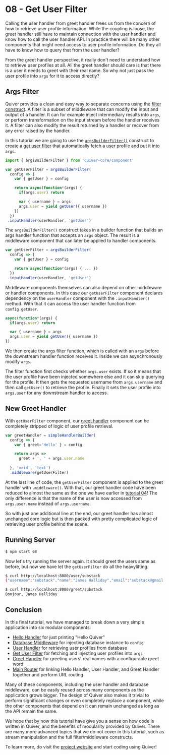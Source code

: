 # 08 - Get User Filter

Calling the user handler from greet handler frees us from the concern of how to retrieve user profile information. While the coupling is loose, the greet handler still have to maintain connection with the user handler and know how to call the user handler API. In practice there will be many other components that might need access to user profile information. Do they all have to know how to query that from the user handler?

From the greet handler perspective, it really don't need to understand how to retrieve user profiles at all. All the greet handler should care is that there is a user it needs to greet with their real name. So why not just pass the user profile into `args` for it to access directly?

## Args Filter

Quiver provides a clean and easy way to separate concerns using the [filter construct](https://github.com/quiverjs/doc/wiki/Architecture-Constructs#filter). A filter is a subset of middleware that can modify the input and output of a handler. It can for example inject intermediary results into `args`, or perform transformation on the input stream before the handler receives it. A filter can also modify the result returned by a handler or recover from any error raised by the handler.

In this tutorial we are going to use the [`argsBuilderFilter()`](https://github.com/quiverjs/doc/wiki/Filter-Components#args-builder-filter) construct to create a [get user filter](user.js) that automatically fetch a user profile and put it into `args`.

```javascript
import { argsBuilderFilter } from 'quiver-core/component'

var getUserFilter = argsBuilderFilter(
  config => {
    var { getUser } = config

    return async(function*(args) {
      if(args.user) return

      var { username } = args
      args.user = yield getUser({ username })
    })
  })
 .inputHandler(userHandler, 'getUser')
```

The `argsBuilderFilter()` construct takes in a builder function that builds an args handler function that accepts an `args` object. The result is a middleware component that can later be applied to handler components.

```javascript
var getUserFilter = argsBuilderFilter(
  config => {
    var { getUser } = config

    return async(function*(args) { ... })
  })
 .inputHandler(userHandler, 'getUser')
```

Middleware components themselves can also depend on other middleware or handler components. In this case our `getUserFilter` component declares dependency on the `userHandler` component with the `.inputHandler()` method. With that it can access the user handler function from `config.getUser`.

```javascript
async(function*(args) {
  if(args.user) return

  var { username } = args
  args.user = yield getUser({ username })
})
```

We then create the args filter function, which is called with an `args` before the downstream handler function receives it. Inside we can asynchronously modify `args`. 

The filter function first checks whether `args.user` exists. If so it means that the user profile have been injected somewhere else and it can skip querying for the profile. It then gets the requested username from `args.username` and then call `getUser()` to retrieve the profile. Finally it sets the user profile into `args.user` for any downstream handler to access.

## New Greet Handler

With `getUserFilter` component, our [greet handler](greet.js) component can be completely stripped of logic of user profile retrieval.

```javascript
var greetHandler = simpleHandlerBuilder(
  config => {
    var { greet='Hello' } = config

    return args =>
      greet + ', ' + args.user.name
      
  }, 'void', 'text')
  .middleware(getUserFilter)
```

At the last line of code, the `getUserFilter` component is applied to the greet handler with `.middleware()`. With that, our greet handler code have been reduced to almost the same as the one we have earlier in [tutorial 04](../04/greet.js)! The only difference is that the name of the user is now accessed from `args.user.name` instead of `args.username`.

So with just one additional line at the end, our greet handler has almost unchanged core logic but is then packed with pretty complicated logic of retrieving user profile behind the scene.

## Running Server

```bash
$ npm start 08
```

Now let's try running the server again. It should greet the users same as before, but now we have let the `getUserFilter` do all the heavylifting.

```bash
$ curl http://localhost:8080/user/substack
{"username":"substack","name":"James Halliday","email":"substack@gmail.com","_id":"k06BHk28NguWWD6v"}

$ curl http://localhost:8080/greet/substack
Bonjour, James Halliday
```

## Conclusion

In this final tutorial, we have managed to break down a very simple application into six modular components:

  - [Hello Handler](component.js) for just printing "Hello Quiver"
  - [Database Middleware](database.js) for injecting database instance to `config`
  - [User Handler](user.js) for retrieving user profiles from database
  - [Get User Filter](user.js) for fetching and injecting user profiles into `args`
  - [Greet Handler](greet.js) for greeting users' real names with a configurable greet word
  - [Main Router](component.js) for linking Hello Handler, User Handler, and Greet Handler together and perform URL routing

Many of these components, including the user handler and database middleware, can be easily reused across many components as the application grows bigger. The design of Quiver also makes it trivial to perform significant changes or even completely replace a component, while the other components that depend on it can remain unchanged as long as the API remain the same.

We hope that by now this tutorial have give you a sense on how code is written in Quiver, and the benefits of modularity provided by Quiver. There are many more advanced topics that we do not cover in this tutorial, such as stream manipulation and the full filter/middleware constructs.

To learn more, do visit the [project website](http://quiverjs.org) and start coding using Quiver!